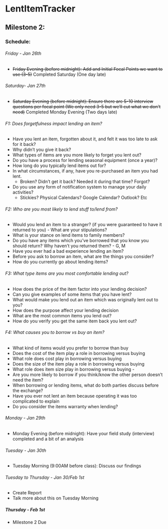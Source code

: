 # LentItemTracker

## Milestone 2:

### Schedule:

###### Friday - Jan 26th
- ~~Friday Evening (before midnight): Add and Initial Focal Points we want to use (3-5)~~ Completed Saturday (One day late)

###### Saturday- Jan 27th
- ~~Saturday Evening (before midnight): Ensure there are 5-10 interview questions per focal point (We only need 3-5 but we’ll cut what we don't need)~~ Completed Monday Evening (Two days late)

###### F1: Does forgetfulness impact lending an item? 
- Have you lent an item, forgotten about it, and felt it was too late to ask for it back? 
- Why didn’t you give it back?
- What types of items are you more likely to forget you lent out?
- Do you have a process for lending seasonal equipment (once a year)?
- How long do you typically lend items out for?
- In what circumstances, if any, have you re-purchased an item you had lent.
    - Broken? Didn’t get it back? Needed it during that time? Forgot?
- Do you use any form of notification system to manage your daily activities?
    - Stickies? Physical Calendars? Google Calendar? Outlook? Etc

###### F2: Who are you most likely to lend stuff to/lend from? 
- Would you lend an item to a stranger? (if you were guaranteed to have it returned to you)
      - What are your stipulations?
- What is your stance on lend items to family members?
- Do you have any items which you’ve borrowed that you know you should return? Why haven’t you returned them? - G, M
- Have you ever had a bad experience lending an item?
- Before you ask to borrow an item, what are the things you consider?
- How do you currently go about lending items?

###### F3: What type items are you most comfortable lending out?
- How does the price of the item factor into your lending decision?
- Can you give examples of some items that you have lent? 
- What would make you lend out an item which was originally lent out to you? 
- How does the purpose affect your lending decision
- What are the most common items you lend out?
- How do you verify you get the same item back you lent out?

###### F4: What causes you to borrow vs buy an item?
- What kind of items would you prefer to borrow than buy
- Does the cost of the item play a role in borrowing versus buying
- What role does cost play in borrowing versus buying
- Does the size of the item play a role in borrowing versus buying
- What role does item size play in borrowing versus buying -
- Are you more likely to borrow if you think/know the other person doesn’t need the item?
- When borrowing or lending items, what do both parties discuss before the exchange?
- Have you ever not lent an item because operating it was too complicated to explain
- Do you consider the items warranty when lending?


###### Monday - Jan 29th
- Monday Evening (before midnight): Have your field study (interview) completed and a bit of an analysis

###### Tuesday - Jan 30th
- Tuesday Morning (9:00AM before class): Discuss our findings

###### Tuesday to Thursday - Jan 30/Feb 1st
- Create Report
- Talk more about this on Tuesday Morning

##### Thursday - Feb 1st
- Milestone 2 Due
